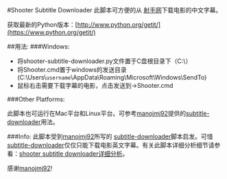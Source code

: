 #Shooter Subtitle Downloader
此脚本可方便的从 [射手网](http://www.shooter.cn/)下载电影的中文字幕。

获取最新的Python版本：[http://www.python.org/getit/](https://www.python.org/getit/)

##用法:
###Windows:
- 将shooter-subtitle-downloader.py文件置于C盘根目录下（C:\）
- 将Shooter.cmd置于windows的发送目录(C:\Users\\`username`\AppData\Roaming\Microsoft\Windows\SendTo\)
- 鼠标右击需要下载字幕的电影，点击发送到->Shooter.cmd

###Other Platforms:

此脚本也可运行在Mac平台和Linux平台。可参考[manojmj92](https://github.com/manojmj92)提供的[subtitle-downloader](https://github.com/manojmj92/subtitle-downloader)用法。



###Info:
此脚本受到[manojmj92](https://github.com/manojmj92)所写的 [subtitle-downloader](https://github.com/manojmj92/subtitle-downloader)脚本启发。可惜[subtitle-downloader](https://github.com/manojmj92/subtitle-downloader)仅仅只能下载电影英文字幕。有关此脚本详细分析细节请参看：[shooter subtitle downloader详细分析](http://xiangshuai.github.io/2014/08/shooter-subtitle-downloader/)。

感谢[manojmj92](https://github.com/manojmj92)!
